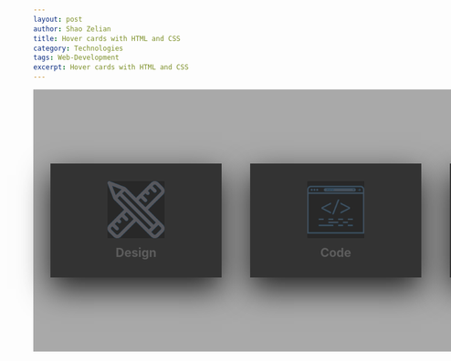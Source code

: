 ```yaml
---
layout: post
author: Shao Zelian
title: Hover cards with HTML and CSS
category: Technologies
tags: Web-Development
excerpt: Hover cards with HTML and CSS
---
```


<style>

.card-container{
    width: 1000px;
    position: relative;
    display: flex;
    justify-content: space-between;
    background-color: darkgrey;
    padding: 30px;
}

.card-container .card{
    position: relative;
    cursor: pointer;
    background: transparent;
}

.card-container .card .face{
    width: 300px;
    height: 200px;
    transition: 0.5s;
}

.card-container .card .face.face1{
    position: relative;
    background: #333;
    display: flex;
    justify-content: center;
    align-items: center;
    z-index: 1;
    transform: translateY(100px);
}

.card-container .card:hover .face.face1{
    background: #ff0057;
    transform: translateY(0);
}

.card-container .card .face.face1 .content{
    opacity: 0.2;
    transition: 0.5s;
}

.card-container .card:hover .face.face1 .content{
    opacity: 1;
}

.card-container .card .face.face1 .content img{
    max-width: 100px;
    filter: invert(100%) sepia(100%) saturate(1000%) hue-rotate(180deg) brightness(100%) contrast(100%);
}

.card-container .card .face.face1 .content h3{
    margin: 10px 0 0;
    padding: 0;
    color: #fff;
    text-align: center;
    font-size: 1.5em;
}

.card-container .card .face.face2{
    position: relative;
    background: #fff;
    display: flex;
    justify-content: center;
    align-items: center;
    padding: 20px;
    box-sizing: border-box;
    box-shadow: 0 20px 50px rgba(0, 0, 0, 0.8);
    transform: translateY(-100px);
}

.card-container .card:hover .face.face2{
    transform: translateY(0);
}

.card-container .card .face.face2 .content p{
    margin: 0;
    padding: 0;
    color: #000;
}

.card-container .card .face.face2 .content a{
    margin: 15px 0 0;
    display:  inline-block;
    text-decoration: none;
    font-weight: 900;
    color: #333;
    padding: 5px;
    border: 1px solid #333;
}

.card-container .card .face.face2 .content a:hover{
    background: #333;
    color: #fff;
}
    </style>

 <div class="card-container">
        <div class="card">
            <div class="face face1">
                <div class="content">
                    <img src="/assets/images/materials/Design.png" width="128px"/>
                    <h3>Design</h3>
                </div>
            </div>
            <div class="face face2">
                <div class="content">
                    <p>Lorem ipsum dolor sit amet consectetur adipisicing elit. Quas cum cumque minus iste veritatis provident at.</p>
                        <a href="#">Read More</a>
                </div>
            </div>
        </div>
        <div class="card">
            <div class="face face1">
                <div class="content">
                    <img src="/assets/images/materials/Code.png" width="128px"/>
                    <h3>Code</h3>
                </div>
            </div>
            <div class="face face2">
                <div class="content">
                    <p>Lorem ipsum dolor sit amet consectetur adipisicing elit. Quas cum cumque minus iste veritatis provident at.</p>
                        <a href="#">Read More</a>
                </div>
            </div>
        </div>
        <div class="card">
            <div class="face face1">
                <div class="content">
                    <img src="/assets/images/materials/Launch.png" width="128px">
                    <h3>Launch</h3>
                </div>
            </div>
            <div class="face face2">
                <div class="content">
                    <p>Lorem ipsum dolor sit amet consectetur adipisicing elit. Quas cum cumque minus iste veritatis provident at.</p>
                        <a href="#">Read More</a>
                </div>
            </div>
        </div>
    </div>

